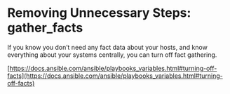# Removing Unnecessary Steps: gather_facts

If you know you don’t need any fact data about your hosts, and know everything about your systems centrally, you can turn off fact gathering.

[https://docs.ansible.com/ansible/playbooks_variables.html#turning-off-facts](https://docs.ansible.com/ansible/playbooks_variables.html#turning-off-facts)
